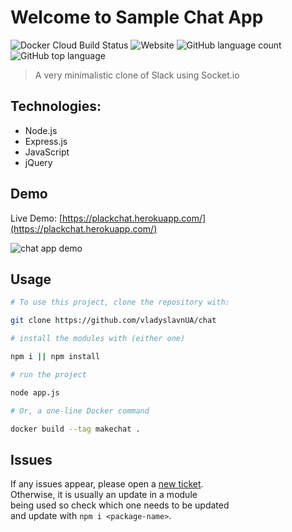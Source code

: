 # Welcome to Sample Chat App

![Docker Cloud Build Status](https://img.shields.io/badge/docker%20build-passing-success)
![Website](https://img.shields.io/website?down_message=offline&up_message=up&url=https%3A%2F%2Fplackchat.herokuapp.com%2F)
![GitHub language count](https://img.shields.io/github/languages/count/vladyslavnUA/chat)
![GitHub top language](https://img.shields.io/github/languages/top/vladyslavnUA/chat)

> A very minimalistic clone of Slack using Socket.io

## Technologies:
- Node.js
- Express.js
- JavaScript
- jQuery

## Demo

Live Demo: [https://plackchat.herokuapp.com/](https://plackchat.herokuapp.com/)

![chat app demo](https://i.imgur.com/3shF9MU.png)

## Usage
```bash
# To use this project, clone the repository with:

git clone https://github.com/vladyslavnUA/chat

# install the modules with (either one)

npm i || npm install

# run the project

node app.js

# Or, a one-line Docker command

docker build --tag makechat .

```

## Issues
If any issues appear, please open a <a href="https://github.com/vladyslavnUA/chat/issues/new">new ticket</a>. <br>
Otherwise, it is usually an update in a module <br>
being used so check which one needs to be updated <br>
and update with 
```npm i <package-name>```.
